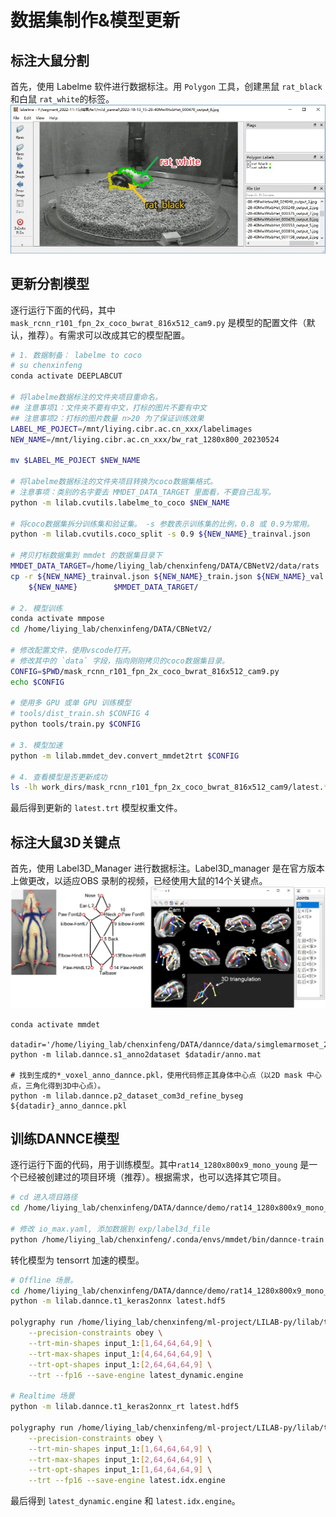 # 数据集制作&模型更新
## 标注大鼠分割
首先，使用 Labelme 软件进行数据标注。用 `Polygon` 工具，创建黑鼠 `rat_black` 和白鼠 `rat_white`的标签。
![anno](../../assets/images/rat_labelme_anno.jpg)

## 更新分割模型
逐行运行下面的代码，其中 `mask_rcnn_r101_fpn_2x_coco_bwrat_816x512_cam9.py` 是模型的配置文件（默认，推荐）。有需求可以改成其它的模型配置。

```bash
# 1. 数据制备： labelme to coco
# su chenxinfeng
conda activate DEEPLABCUT

# 将labelme数据标注的文件夹项目重命名。
## 注意事项1：文件夹不要有中文，打标的图片不要有中文
## 注意事项2：打标的图片数量 n>20 为了保证训练效果
LABEL_ME_POJECT=/mnt/liying.cibr.ac.cn_xxx/labelimages
NEW_NAME=/mnt/liying.cibr.ac.cn_xxx/bw_rat_1280x800_20230524

mv $LABEL_ME_POJECT $NEW_NAME

# 将labelme数据标注的文件夹项目转换为coco数据集格式。
# 注意事项：类别的名字要去 MMDET_DATA_TARGET 里面看，不要自己乱写。
python -m lilab.cvutils.labelme_to_coco $NEW_NAME

# 将coco数据集拆分训练集和验证集。 -s 参数表示训练集的比例，0.8 或 0.9为常用。
python -m lilab.cvutils.coco_split -s 0.9 ${NEW_NAME}_trainval.json

# 拷贝打标数据集到 mmdet 的数据集目录下
MMDET_DATA_TARGET=/home/liying_lab/chenxinfeng/DATA/CBNetV2/data/rats
cp -r ${NEW_NAME}_trainval.json ${NEW_NAME}_train.json ${NEW_NAME}_val.json \
    ${NEW_NAME}        $MMDET_DATA_TARGET/

# 2. 模型训练
conda activate mmpose
cd /home/liying_lab/chenxinfeng/DATA/CBNetV2/

# 修改配置文件，使用vscode打开。
# 修改其中的 `data` 字段，指向刚刚拷贝的coco数据集目录。
CONFIG=$PWD/mask_rcnn_r101_fpn_2x_coco_bwrat_816x512_cam9.py
echo $CONFIG

# 使用多 GPU 或单 GPU 训练模型
# tools/dist_train.sh $CONFIG 4
python tools/train.py $CONFIG

# 3. 模型加速
python -m lilab.mmdet_dev.convert_mmdet2trt $CONFIG

# 4. 查看模型是否更新成功
ls -lh work_dirs/mask_rcnn_r101_fpn_2x_coco_bwrat_816x512_cam9/latest.*
```
最后得到更新的 `latest.trt` 模型权重文件。


## 标注大鼠3D关键点
首先，使用 Label3D_Manager 进行数据标注。Label3D_manager 是在官方版本上做更改，以适应OBS 录制的视频，已经使用大鼠的14个关键点。
![anno](../../assets/images/rat_annotation_keypoint.jpg)


```
conda activate mmdet

datadir='/home/liying_lab/chenxinfeng/DATA/dannce/data/simglemarmoset_2560x1440x5_20240705_mm_voxel'
python -m lilab.dannce.s1_anno2dataset $datadir/anno.mat 

# 找到生成的*_voxel_anno_dannce.pkl，使用代码修正其身体中心点（以2D mask 中心点，三角化得到3D中心点）。
python -m lilab.dannce.p2_dataset_com3d_refine_byseg ${datadir}_anno_dannce.pkl

```


## 训练DANNCE模型
逐行运行下面的代码，用于训练模型。其中`rat14_1280x800x9_mono_young` 是一个已经被创建过的项目环境（推荐）。根据需求，也可以选择其它项目。
```bash
# cd 进入项目路径
cd /home/liying_lab/chenxinfeng/DATA/dannce/demo/rat14_1280x800x9_mono_young

# 修改 io_max.yaml, 添加数据到 exp/label3d_file
python /home/liying_lab/chenxinfeng/.conda/envs/mmdet/bin/dannce-train ../../configs/dannce_rat14_1280x800x9_max_config.yaml
```

转化模型为 tensorrt 加速的模型。
```bash
# Offline 场景。
cd /home/liying_lab/chenxinfeng/DATA/dannce/demo/rat14_1280x800x9_mono_young/DANNCE/train_results/MAX
python -m lilab.dannce.t1_keras2onnx latest.hdf5

polygraphy run /home/liying_lab/chenxinfeng/ml-project/LILAB-py/lilab/tensorrt/constrained_network.py \
    --precision-constraints obey \
    --trt-min-shapes input_1:[1,64,64,64,9] \
    --trt-max-shapes input_1:[4,64,64,64,9] \
    --trt-opt-shapes input_1:[2,64,64,64,9] \
    --trt --fp16 --save-engine latest_dynamic.engine

# Realtime 场景
python -m lilab.dannce.t1_keras2onnx_rt latest.hdf5

polygraphy run /home/liying_lab/chenxinfeng/ml-project/LILAB-py/lilab/tensorrt/constrained_network_rt.py \
    --precision-constraints obey \
    --trt-min-shapes input_1:[1,64,64,64,9] \
    --trt-max-shapes input_1:[2,64,64,64,9] \
    --trt-opt-shapes input_1:[1,64,64,64,9] \
    --trt --fp16 --save-engine latest.idx.engine
```

最后得到 `latest_dynamic.engine` 和 `latest.idx.engine`。